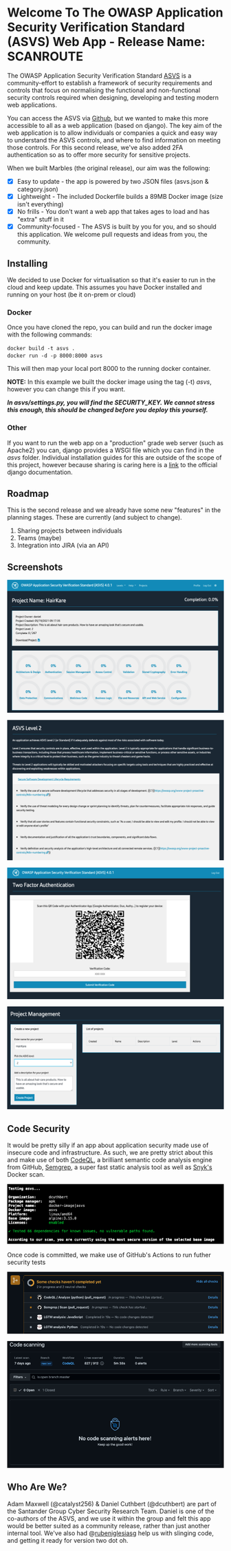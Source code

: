 # Welcome To The OWASP Application Security Verification Standard (ASVS) Web App - Release Name: **SCANROUTE**

The OWASP Application Security Verification Standard [ASVS](https://owasp.org/www-project-application-security-verification-standard/]) is a community-effort to
establish a framework of security requirements and controls that focus on normalising the functional and non-functional security controls required when designing, developing and testing modern web applications.

You can access the ASVS via [Github](https://github.com/OWASP/ASVS/tree/master/4.0), but we wanted to make this more accessible to all as a web application (based on django). The key aim of the web application is to allow individuals or companies a quick and easy way to understand the ASVS controls, and where to find information on meeting those controls. For this second release, we've also added 2FA authentication so as to offer more security for sensitive projects. 

When we built Marbles (the original release), our aim was the following:

 - [x] Easy to update - the app is powered by two JSON files (asvs.json & category.json)
 - [X] Lightweight -  The included Dockerfile builds a 89MB Docker image (size isn't everything)
 - [X] No frills - You don't want a web app that takes ages to load and has "extra" stuff in it
 - [X] Community-focused - The ASVS is built by you for you, and so should this application. We welcome pull requests and ideas from you, the community.

## Installing

We decided to use Docker for virtualisation so that it's easier to run in the cloud and keep update. This assumes you have Docker installed and running on your host (be it on-prem or cloud)

### Docker
Once you have cloned the repo, you can build and run the docker image with the following commands:

`docker build -t asvs .`  
`docker run -d -p 8000:8000 asvs`  

This will then map your local port 8000 to the running docker container.

**NOTE:** In this example we built the docker image using the tag (-t) *asvs*, however you can change this if you want.

***In asvs/settings.py, you will find the SECURITY_KEY. We cannot stress this enough, this should be changed before you deploy this yourself.*** 

### Other
If you want to run the web app on a "production" grade web server (such as Apache2) you can, django provides a WSGI file which you can find in the *asvs* folder. Individual installation guides for this are outside of the scope of this project, however because sharing is caring here is a [link](https://docs.djangoproject.com/en/2.0/howto/deployment/wsgi/) to the official django documentation.


## Roadmap

This is the second release and we already have some new "features" in the planning stages. These are currently (and subject to change).

1. Sharing projects between individuals
2. Teams (maybe)
3. Integration into JIRA (via an API)



## Screenshots

![homepage](screenshots/homepage.png)

![levels](screenshots/levels.png)

![2fa](screenshots/2fa.png)

![projectmanagement](screenshots/projectmanagement.png)

## Code Security

It would be pretty silly if an app about application security made use of insecure code and infrastructure. As such, we are pretty strict about this and make use of both [CodeQL](https://codeql.github.com/), a brilliant semantic code analysis engine from GitHub, [Semgrep](https://semgrep.dev/), a super fast static analysis tool as well as [Snyk's](https://snyk.io/learn/docker-security-scanning/) Docker scan. 

![docker_scan](screenshots/docker_sec_scan.png)

Once code is committed, we make use of GitHub's Actions to run futher security tests

![GitHub Actions](screenshots/github_actions.png)

![GitHub Actions](screenshots/github_actions2.png)



## Who Are We?

Adam Maxwell (@catalyst256) & Daniel Cuthbert (@dcuthbert) are part of the Santander Group Cyber Security Research Team. Daniel is one of the co-authors of the ASVS, and we use it within the group and felt this app would be better suited as a community release, rather than just another internal tool. We've also had @[rubeniglesiasg](https://github.com/Santandersecurityresearch/asvs/commits?author=rubeniglesiasg) help us with slinging code, and getting it ready for version two dot oh. 

